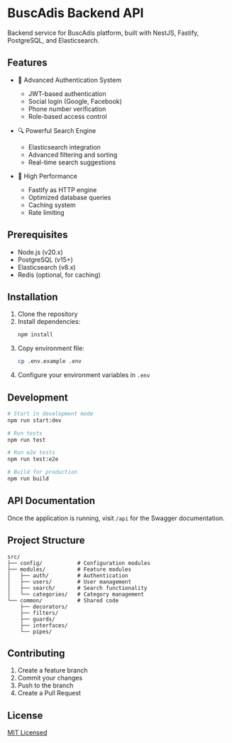 # BuscAdis Backend API

Backend service for BuscAdis platform, built with NestJS, Fastify, PostgreSQL, and Elasticsearch.

## Features

- 🔐 Advanced Authentication System
  - JWT-based authentication
  - Social login (Google, Facebook)
  - Phone number verification
  - Role-based access control

- 🔍 Powerful Search Engine
  - Elasticsearch integration
  - Advanced filtering and sorting
  - Real-time search suggestions

- 🎯 High Performance
  - Fastify as HTTP engine
  - Optimized database queries
  - Caching system
  - Rate limiting

## Prerequisites

- Node.js (v20.x)
- PostgreSQL (v15+)
- Elasticsearch (v8.x)
- Redis (optional, for caching)

## Installation

1. Clone the repository
2. Install dependencies:
   ```bash
   npm install
   ```
3. Copy environment file:
   ```bash
   cp .env.example .env
   ```
4. Configure your environment variables in `.env`

## Development

```bash
# Start in development mode
npm run start:dev

# Run tests
npm run test

# Run e2e tests
npm run test:e2e

# Build for production
npm run build
```

## API Documentation

Once the application is running, visit `/api` for the Swagger documentation.

## Project Structure

```
src/
├── config/           # Configuration modules
├── modules/          # Feature modules
│   ├── auth/         # Authentication
│   ├── users/        # User management
│   ├── search/       # Search functionality
│   └── categories/   # Category management
└── common/           # Shared code
    ├── decorators/
    ├── filters/
    ├── guards/
    ├── interfaces/
    └── pipes/
```

## Contributing

1. Create a feature branch
2. Commit your changes
3. Push to the branch
4. Create a Pull Request

## License

[MIT Licensed](LICENSE) 